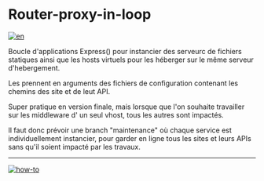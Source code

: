 # Router-proxy-in-loop

[![en](https://img.shields.io/badge/lang-en-red.svg)](https://github.com/DevonTheFloor/router-proxy/main/README.en.md)

Boucle d'applications Express() pour instancier des serveurc de fichiers statiques ainsi que les hosts virtuels pour les héberger sur le même serveur d'hebergement.

Les prennent en arguments des fichiers de configuration contenant les chemins des site et de leut API.

Super pratique en version finale, mais lorsque que l'on souhaite travailler sur les middleware d' un seul vhost, tous les autres sont impactés.

Il faut donc prévoir une branch "maintenance" où chaque service est individuellement instancier, pour garder en ligne tous les sites et leurs APIs sans qu'il soient impacté par les travaux.

---
[![how-to](https://img.shields.io/badge/how--to-use-blue.svg)](https://github.com/jonatasemidio/multilanguage-readme-pattern/blob/master/STEPS.md)